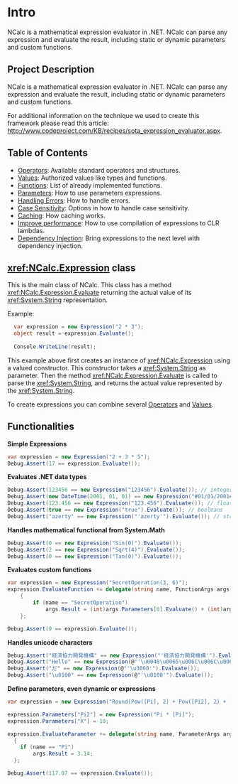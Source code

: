 # Intro

NCalc is a mathematical expression evaluator in .NET. NCalc can parse any expression and evaluate the result, including static or dynamic parameters and custom functions.

## Project Description

NCalc is a mathematical expression evaluator in .NET. NCalc can parse any expression and evaluate the result, including static or dynamic parameters and custom functions.

For additional information on the technique we used to create this framework please read this article: http://www.codeproject.com/KB/recipes/sota_expression_evaluator.aspx.

## Table of Contents
- [Operators](operators.md): Available standard operators and structures.
- [Values](values.md): Authorized values like types and functions.
- [Functions](functions.md):  List of already implemented functions.
- [Parameters](parameters.md):  How to use parameters expressions.
- [Handling Errors](handling_errors.md):  How to handle errors.
- [Case Sensitivity](case_sensitivity.md): Options in how to handle case sensitivity.
- [Caching](caching.md): How caching works.
- [Improve performance](lambda_compilation.md): How to use compilation of expressions to CLR lambdas.
- [Dependency Injection](dependency_injection.md): Bring expressions to the next level with dependency injection.

## <xref:NCalc.Expression> class
This is the main class of NCalc.
This class has a method <xref:NCalc.Expression.Evaluate> returning the actual value of its <xref:System.String> representation.

Example:

```c#
  var expression = new Expression("2 * 3");
  object result = expression.Evaluate();
  
  Console.WriteLine(result);
```

This example above first creates an instance of <xref:NCalc.Expression> using a valued constructor. This constructor takes a <xref:System.String> as parameter.
Then the method <xref:NCalc.Expression.Evaluate> is called to parse the <xref:System.String>, and returns the actual value represented by the <xref:System.String>.

To create expressions you can combine several [Operators](operators.md) and [Values](values.md).

## Functionalities
**Simple Expressions**

```c#
var expression = new Expression("2 + 3 * 5");
Debug.Assert(17 == expression.Evaluate());
```

**Evaluates .NET data types**

```c#
Debug.Assert(123456 == new Expression("123456").Evaluate()); // integers
Debug.Assert(new DateTime(2001, 01, 01) == new Expression("#01/01/2001#").Evaluate()); // datetime
Debug.Assert(123.456 == new Expression("123.456").Evaluate()); // floating point numbers
Debug.Assert(true == new Expression("true").Evaluate()); // booleans
Debug.Assert("azerty" == new Expression("'azerty'").Evaluate()); // strings
```

**Handles mathematical functional from System.Math**

```c#
Debug.Assert(0 == new Expression("Sin(0)").Evaluate());
Debug.Assert(2 == new Expression("Sqrt(4)").Evaluate());
Debug.Assert(0 == new Expression("Tan(0)").Evaluate());
```

**Evaluates custom functions**

```c#
var expression = new Expression("SecretOperation(3, 6)");
expression.EvaluateFunction += delegate(string name, FunctionArgs args)
    {
        if (name == "SecretOperation")
            args.Result = (int)args.Parameters[0].Evaluate() + (int)args.Parameters[1].Evaluate();
    };

Debug.Assert(9 == expression.Evaluate());
```

**Handles unicode characters**

```c#
Debug.Assert("経済協力開発機構" == new Expression("'経済協力開発機構'").Evaluate());
Debug.Assert("Hello" == new Expression(@"'\u0048\u0065\u006C\u006C\u006F'").Evaluate());
Debug.Assert("だ" == new Expression(@"'\u3060'").Evaluate());
Debug.Assert("\u0100" == new Expression(@"'\u0100'").Evaluate());
```

**Define parameters, even dynamic or expressions**

```c#
var expression = new Expression("Round(Pow([Pi], 2) + Pow([Pi2], 2) + [X], 2)");

expression.Parameters["Pi2"] = new Expression("Pi * [Pi]");
expression.Parameters["X"] = 10;

expression.EvaluateParameter += delegate(string name, ParameterArgs args)
  {
    if (name == "Pi")
        args.Result = 3.14;
  };

Debug.Assert(117.07 == expression.Evaluate());
```